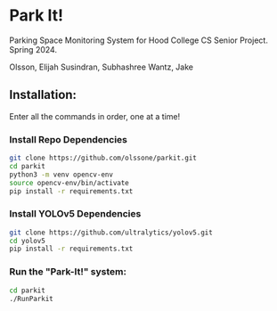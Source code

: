 # Park It!
Parking Space Monitoring System for Hood College CS Senior Project. Spring 2024.

Olsson, Elijah
Susindran, Subhashree
Wantz, Jake

## Installation:
Enter all the commands in order, one at a time!
### Install Repo Dependencies
```bash
git clone https://github.com/olssone/parkit.git
cd parkit
python3 -m venv opencv-env
source opencv-env/bin/activate
pip install -r requirements.txt
```
### Install YOLOv5 Dependencies
```bash
git clone https://github.com/ultralytics/yolov5.git
cd yolov5
pip install -r requirements.txt
```
### Run the "Park-It!" system:
```bash
cd parkit
./RunParkit
```
